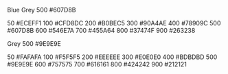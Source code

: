 Blue Grey
500     #607D8B

50      #ECEFF1
100     #CFD8DC
200     #B0BEC5
300     #90A4AE
400     #78909C
500     #607D8B
600     #546E7A
700     #455A64
800     #37474F
900     #263238

Grey
500     #9E9E9E

50      #FAFAFA
100     #F5F5F5
200     #EEEEEE
300     #E0E0E0
400     #BDBDBD
500     #9E9E9E
600     #757575
700     #616161
800     #424242
900     #212121
